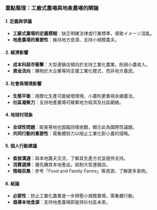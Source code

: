 ### 重點整理：工廠式農場與地產農場的辯論

#### 1. 定義與爭議
- **工廠式農場的定義模糊**：缺乏明確法律或行業標準，導致イメージ混亂。
- **地產農場的重要性**：維持地方食源、支持小規模農夫。

#### 2. 經濟影響
- **成本科超市衝擊**：大型連鎖店傾向於支持工業化農業，削弱小農收入。
- **資金流向**：購物於大企業等同支援工業化模式，而非地方農民。

#### 3. 社會與環境影響
- **生態平衡**：規模化生產可能破壞環境，小農則更重視永續農法。
- **社區凝聚力**：支持地產農場可維繫地方經濟及社區網絡。

#### 4. 地球村現象
- **全球性問題**：歐美等地也面臨同樣挑戰，顯示此為國際性議題。
- **共同行動的重要性**：需集體努力以阻止工業化對小農的侵略。

#### 5. 個人行動建議
- **直接溝通**：與本地農夫交流，了解其生產方式並提供支持。
- **消費選擇**：優先購買本地產品，抵制大型連鎖店。
- **情報収集**：參考「Food and Family Farms」等資源，了解更多案例。

#### 6. 結論
- **必要性**：防止工業化農業進一步擠壓小規模農場，需集體行動。
- **倡導本地食源**：支持地產農場即是捍衫社區未來。